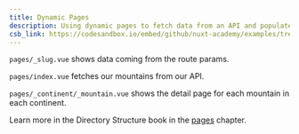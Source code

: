 ```yaml
---
title: Dynamic Pages
description: Using dynamic pages to fetch data from an API and populate those pages
csb_link: https://codesandbox.io/embed/github/nuxt-academy/examples/tree/master/routing/dynamic-pages?fontsize=14&hidenavigation=1&module=%2Fpages%2F_continent%2F_mountain.vue&theme=dark&view=editor
---
```


<example-intro></example-intro>

`pages/_slug.vue` shows data coming from the route params.

`pages/index.vue` fetches our mountains from our API.

`pages/_continent/_mountain.vue` shows the detail page for each mountain in each continent.

<alert type="next">

Learn more in the Directory Structure book in the [pages](/docs/directory-structure/pages) chapter.

</alert>

<code-sandbox :src="csb_link"></code-sandbox>
